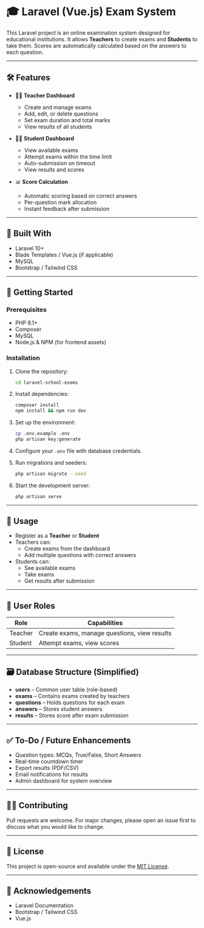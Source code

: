 
# 🎓 Laravel (Vue.js) Exam System

This Laravel project is an online examination system designed for educational institutions. It allows **Teachers** to create exams and **Students** to take them. Scores are automatically calculated based on the answers to each question.

---

## 🛠 Features

- 👩‍🏫 **Teacher Dashboard**
  - Create and manage exams
  - Add, edit, or delete questions
  - Set exam duration and total marks
  - View results of all students

- 👨‍🎓 **Student Dashboard**
  - View available exams
  - Attempt exams within the time limit
  - Auto-submission on timeout
  - View results and scores

- 📊 **Score Calculation**
  - Automatic scoring based on correct answers
  - Per-question mark allocation
  - Instant feedback after submission

---

## 🧱 Built With

- Laravel 10+
- Blade Templates / Vue.js (if applicable)
- MySQL
- Bootstrap / Tailwind CSS

---

## 🚀 Getting Started

### Prerequisites

- PHP 8.1+
- Composer
- MySQL
- Node.js & NPM (for frontend assets)

### Installation

1. Clone the repository:
   ```bash
   cd laravel-school-exams
   ```

2. Install dependencies:
   ```bash
   composer install
   npm install && npm run dev
   ```

3. Set up the environment:
   ```bash
   cp .env.example .env
   php artisan key:generate
   ```

4. Configure your `.env` file with database credentials.

5. Run migrations and seeders:
   ```bash
   php artisan migrate --seed
   ```

6. Start the development server:
   ```bash
   php artisan serve
   ```

---

## 🧪 Usage

- Register as a **Teacher** or **Student**
- Teachers can:
  - Create exams from the dashboard
  - Add multiple questions with correct answers
- Students can:
  - See available exams
  - Take exams
  - Get results after submission

---

## 👤 User Roles

| Role     | Capabilities                                      |
|----------|---------------------------------------------------|
| Teacher  | Create exams, manage questions, view results      |
| Student  | Attempt exams, view scores                        |

---

## 🗃 Database Structure (Simplified)

- **users** – Common user table (role-based)
- **exams** – Contains exams created by teachers
- **questions** – Holds questions for each exam
- **answers** – Stores student answers
- **results** – Stores score after exam submission

---

## ✅ To-Do / Future Enhancements

- Question types: MCQs, True/False, Short Answers
- Real-time countdown timer
- Export results (PDF/CSV)
- Email notifications for results
- Admin dashboard for system overview

---

## 🧑‍💻 Contributing

Pull requests are welcome. For major changes, please open an issue first to discuss what you would like to change.

---

## 📄 License

This project is open-source and available under the [MIT License](LICENSE).

---

## 🙌 Acknowledgements

- Laravel Documentation
- Bootstrap / Tailwind CSS
- Vue.js
